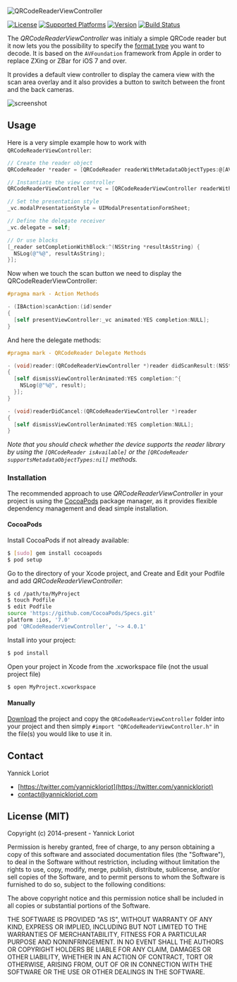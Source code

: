![QRCodeReaderViewController](https://github.com/YannickL/QRCodeReaderViewController/blob/master/web/qrcodereaderviewcontroller_header.png)

[![License](https://cocoapod-badges.herokuapp.com/l/QRCodeReaderViewController/badge.svg)](http://cocoadocs.org/docsets/QRCodeReaderViewController/) [![Supported Platforms](https://cocoapod-badges.herokuapp.com/p/QRCodeReaderViewController/badge.svg)](http://cocoadocs.org/docsets/QRCodeReaderViewController/) [![Version](https://cocoapod-badges.herokuapp.com/v/QRCodeReaderViewController/badge.svg)](http://cocoadocs.org/docsets/QRCodeReaderViewController/) [![Build Status](https://travis-ci.org/yannickl/QRCodeReaderViewController.svg?branch=master)](https://travis-ci.org/yannickl/QRCodeReaderViewController)

The _QRCodeReaderViewController_ was initialy a simple QRCode reader but it now lets you the possibility to specify the [format type](https://developer.apple.com/library/ios/documentation/AVFoundation/Reference/AVMetadataMachineReadableCodeObject_Class/index.html#//apple_ref/doc/constant_group/Machine_Readable_Object_Types) you want to decode. It is based on the `AVFoundation` framework from Apple in order to replace ZXing or ZBar for iOS 7 and over.

It provides a default view controller to display the camera view with the scan area overlay and it also provides a button to switch between the front and the back cameras.

![screenshot](http://yannickloriot.com/resources/qrcodereader.swift-screenshot.jpg)

## Usage

Here is a very simple example how to work with `QRCodeReaderViewController`:

```objective-c
// Create the reader object
QRCodeReader *reader = [QRCodeReader readerWithMetadataObjectTypes:@[AVMetadataObjectTypeQRCode]];

// Instantiate the view controller
QRCodeReaderViewController *vc = [QRCodeReaderViewController readerWithCancelButtonTitle:@"Cancel" codeReader:_reader startScanningAtLoad:YES showSwitchCameraButton:YES showTorchButton:YES];

// Set the presentation style
_vc.modalPresentationStyle = UIModalPresentationFormSheet;

// Define the delegate receiver
_vc.delegate = self;

// Or use blocks
[_reader setCompletionWithBlock:^(NSString *resultAsString) {
  NSLog(@"%@", resultAsString);
}];
```

Now when we touch the scan button we need to display the QRCodeReaderViewController:

```objective-c
#pragma mark - Action Methods

- (IBAction)scanAction:(id)sender
{
  [self presentViewController:_vc animated:YES completion:NULL];
}
```

And here the delegate methods:

```objective-c
#pragma mark - QRCodeReader Delegate Methods

- (void)reader:(QRCodeReaderViewController *)reader didScanResult:(NSString *)result
{
  [self dismissViewControllerAnimated:YES completion:^{
    NSLog(@"%@", result);
  }];
}

- (void)readerDidCancel:(QRCodeReaderViewController *)reader
{
  [self dismissViewControllerAnimated:YES completion:NULL];
}
```

*Note that you should check whether the device supports the reader library by using the `[QRCodeReader isAvailable]` or the `[QRCodeReader supportsMetadataObjectTypes:nil]` methods.*

### Installation

The recommended approach to use _QRCodeReaderViewController_ in your project is using the [CocoaPods](http://cocoapods.org/) package manager, as it provides flexible dependency management and dead simple installation.

#### CocoaPods

Install CocoaPods if not already available:

``` bash
$ [sudo] gem install cocoapods
$ pod setup
```
Go to the directory of your Xcode project, and Create and Edit your Podfile and add _QRCodeReaderViewController_:

``` bash
$ cd /path/to/MyProject
$ touch Podfile
$ edit Podfile
source 'https://github.com/CocoaPods/Specs.git'
platform :ios, '7.0'
pod 'QRCodeReaderViewController', '~> 4.0.1'
```

Install into your project:

``` bash
$ pod install
```

Open your project in Xcode from the .xcworkspace file (not the usual project file)

``` bash
$ open MyProject.xcworkspace
```

#### Manually

[Download](https://github.com/YannickL/QRCodeReaderViewController/archive/master.zip) the project and copy the `QRCodeReaderViewController` folder into your project and then simply `#import "QRCodeReaderViewController.h"` in the file(s) you would like to use it in.

## Contact

Yannick Loriot
 - [https://twitter.com/yannickloriot](https://twitter.com/yannickloriot)
 - [contact@yannickloriot.com](mailto:contact@yannickloriot.com)


## License (MIT)

Copyright (c) 2014-present - Yannick Loriot

Permission is hereby granted, free of charge, to any person obtaining a copy
of this software and associated documentation files (the "Software"), to deal
in the Software without restriction, including without limitation the rights
to use, copy, modify, merge, publish, distribute, sublicense, and/or sell
copies of the Software, and to permit persons to whom the Software is
furnished to do so, subject to the following conditions:

The above copyright notice and this permission notice shall be included in
all copies or substantial portions of the Software.

THE SOFTWARE IS PROVIDED "AS IS", WITHOUT WARRANTY OF ANY KIND, EXPRESS OR
IMPLIED, INCLUDING BUT NOT LIMITED TO THE WARRANTIES OF MERCHANTABILITY,
FITNESS FOR A PARTICULAR PURPOSE AND NONINFRINGEMENT. IN NO EVENT SHALL THE
AUTHORS OR COPYRIGHT HOLDERS BE LIABLE FOR ANY CLAIM, DAMAGES OR OTHER
LIABILITY, WHETHER IN AN ACTION OF CONTRACT, TORT OR OTHERWISE, ARISING FROM,
OUT OF OR IN CONNECTION WITH THE SOFTWARE OR THE USE OR OTHER DEALINGS IN
THE SOFTWARE.
